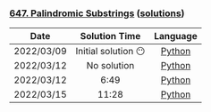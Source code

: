 ### [647. Palindromic Substrings](https://leetcode.com/problems/palindromic-substrings/) ([solutions](https://github.com/pete-debiase/Comprog/blob/main/Solutions/647.%20Palindromic%20Substrings/))

|    Date    |    Solution Time    |                                                                   Language                                                                   |
|:----------:|:-------------------:|:--------------------------------------------------------------------------------------------------------------------------------------------:|
| 2022/03/09 | Initial solution 😶 |       [Python](https://github.com/pete-debiase/Comprog/blob/main/Solutions/647.%20Palindromic%20Substrings/palindromic_substrings.py)        |
| 2022/03/12 |     No solution     |  [Python](https://github.com/pete-debiase/Comprog/blob/main/Solutions/647.%20Palindromic%20Substrings/palindromic_substrings_2022-03-12.py)  |
| 2022/03/12 |        6:49         | [Python](https://github.com/pete-debiase/Comprog/blob/main/Solutions/647.%20Palindromic%20Substrings/palindromic_substrings_2022-03-12_2.py) |
| 2022/03/15 |        11:28        |  [Python](https://github.com/pete-debiase/Comprog/blob/main/Solutions/647.%20Palindromic%20Substrings/palindromic_substrings_2022-03-15.py)  |
